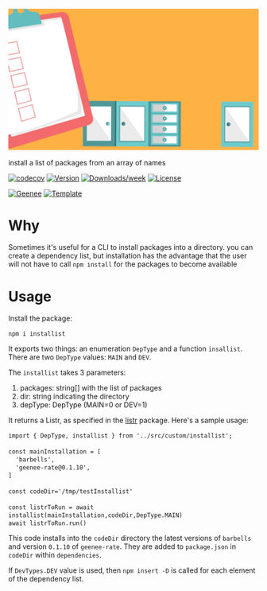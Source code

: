 
[//]: # ( ns__file unit: standard, comp: README.md )

[//]: # ( ns__custom_start beginning )

[//]: # ( ns__custom_end beginning )

[//]: # ( ns__start_section intro )

[//]: # ( ns__custom_start description )

![](images/installist.gif)

install a list of packages from an array of names

[//]: # ( ns__custom_end description )

[//]: # ( ns__custom_start afterDescription )

[//]: # ( ns__custom_end afterDescription )

[//]: # ( ns__custom_start badges )

[//]: # ( ns__start_section usageSection )

[![codecov](https://codecov.io/gh/YizYah/installist/branch/main/graph/badge.svg?token=019QO4XK1Z)](https://codecov.io/gh/YizYah/installist)
[![Version](https://img.shields.io/npm/v/installist.svg)](https://npmjs.org/package/installist)
[![Downloads/week](https://img.shields.io/npm/dw/installist.svg)](https://npmjs.org/package/installist)
[![License](https://img.shields.io/npm/l/installist.svg)](https://github.com/YizYah/installist/blob/master/package.json)


[![Geenee](https://img.shields.io/badge/maintained%20by-geenee-brightgreen)](https://npmjs.org/package/geenee)
[![Template](https://img.shields.io/badge/template-ts--packrat-blue)](https://npmjs.org/package/ts-packrat)

[//]: # ( ns__custom_end badges )

[//]: # ( ns__end_section intro )


[//]: # ( ns__start_section api )


[//]: # ( ns__custom_start APIIntro )

# Why
Sometimes it's useful for a CLI to install packages into a directory.  you can create a dependency list, but installation has the advantage that the user will not have to call `npm install` for the packages to become available

# Usage
Install the package:
```
npm i installist
```
It exports two things: an enumeration `DepType` and a function `insallist`.  There are two `DepType` values: `MAIN` and `DEV`.  

The `installist` takes 3 parameters:
1. packages: string[] with the list of packages
2. dir: string indicating the directory
3. depType: DepType (MAIN=0 or DEV=1)

It returns a Listr, as specified in the [listr](https://www.npmjs.com/package/listr) package.  Here's a sample usage:
```
import { DepType, installist } from '../src/custom/installist';

const mainInstallation = [
  'barbells',
  'geenee-rate@0.1.10',
]

const codeDir='/tmp/testInstallist'

const listrToRun = await installist(mainInstallation,codeDir,DepType.MAIN)
await listrToRun.run()
```
This code installs into the `codeDir` directory the latest versions of `barbells` and version `0.1.10` of `geenee-rate`.  They are added to `package.json` in `codeDir` within `dependencies`.  

If `DevTypes.DEV` value is used, then `npm insert -D` is called for each element of the dependency list.


[//]: # ( ns__custom_end APIIntro )


[//]: # ( ns__custom_start constantsIntro )
[//]: # ( ns__custom_end constantsIntro )



[//]: # ( ns__start_section types )


[//]: # ( ns__end_section types )


[//]: # ( ns__end_section api )

